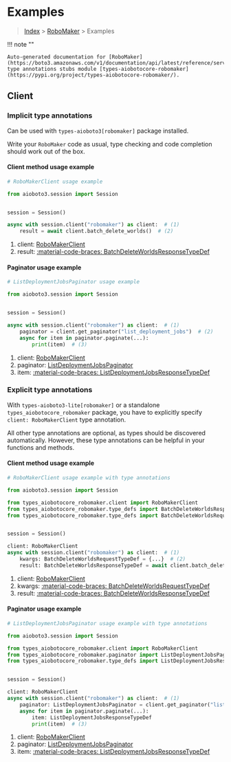 # Examples

> [Index](../README.md) > [RoboMaker](./README.md) > Examples

!!! note ""

    Auto-generated documentation for [RoboMaker](https://boto3.amazonaws.com/v1/documentation/api/latest/reference/services/robomaker.html#robomaker)
    type annotations stubs module [types-aiobotocore-robomaker](https://pypi.org/project/types-aiobotocore-robomaker/).

## Client

### Implicit type annotations

Can be used with `types-aioboto3[robomaker]` package installed.

Write your `RoboMaker` code as usual,
type checking and code completion should work out of the box.



#### Client method usage example

```python
# RoboMakerClient usage example

from aioboto3.session import Session


session = Session()

async with session.client("robomaker") as client:  # (1)
    result = await client.batch_delete_worlds()  # (2)
```

1. client: [RoboMakerClient](./client.md)
2. result: [:material-code-braces: BatchDeleteWorldsResponseTypeDef](./type_defs.md#batchdeleteworldsresponsetypedef)



#### Paginator usage example

```python
# ListDeploymentJobsPaginator usage example

from aioboto3.session import Session


session = Session()

async with session.client("robomaker") as client:  # (1)
    paginator = client.get_paginator("list_deployment_jobs")  # (2)
    async for item in paginator.paginate(...):
        print(item)  # (3)
```

1. client: [RoboMakerClient](./client.md)
2. paginator: [ListDeploymentJobsPaginator](./paginators.md#listdeploymentjobspaginator)
3. item: [:material-code-braces: ListDeploymentJobsResponseTypeDef](./type_defs.md#listdeploymentjobsresponsetypedef)




### Explicit type annotations

With `types-aioboto3-lite[robomaker]`
or a standalone `types_aiobotocore_robomaker` package, you have to explicitly specify
`client: RoboMakerClient` type annotation.

All other type annotations are optional, as types should be discovered automatically.
However, these type annotations can be helpful in your functions and methods.


#### Client method usage example

```python
# RoboMakerClient usage example with type annotations

from aioboto3.session import Session

from types_aiobotocore_robomaker.client import RoboMakerClient
from types_aiobotocore_robomaker.type_defs import BatchDeleteWorldsResponseTypeDef
from types_aiobotocore_robomaker.type_defs import BatchDeleteWorldsRequestTypeDef


session = Session()

client: RoboMakerClient
async with session.client("robomaker") as client:  # (1)
    kwargs: BatchDeleteWorldsRequestTypeDef = {...}  # (2)
    result: BatchDeleteWorldsResponseTypeDef = await client.batch_delete_worlds(**kwargs)  # (3)
```

1. client: [RoboMakerClient](./client.md)
2. kwargs: [:material-code-braces: BatchDeleteWorldsRequestTypeDef](./type_defs.md#batchdeleteworldsrequesttypedef)
3. result: [:material-code-braces: BatchDeleteWorldsResponseTypeDef](./type_defs.md#batchdeleteworldsresponsetypedef)



#### Paginator usage example

```python
# ListDeploymentJobsPaginator usage example with type annotations

from aioboto3.session import Session

from types_aiobotocore_robomaker.client import RoboMakerClient
from types_aiobotocore_robomaker.paginator import ListDeploymentJobsPaginator
from types_aiobotocore_robomaker.type_defs import ListDeploymentJobsResponseTypeDef


session = Session()

client: RoboMakerClient
async with session.client("robomaker") as client:  # (1)
    paginator: ListDeploymentJobsPaginator = client.get_paginator("list_deployment_jobs")  # (2)
    async for item in paginator.paginate(...):
        item: ListDeploymentJobsResponseTypeDef
        print(item)  # (3)
```

1. client: [RoboMakerClient](./client.md)
2. paginator: [ListDeploymentJobsPaginator](./paginators.md#listdeploymentjobspaginator)
3. item: [:material-code-braces: ListDeploymentJobsResponseTypeDef](./type_defs.md#listdeploymentjobsresponsetypedef)




